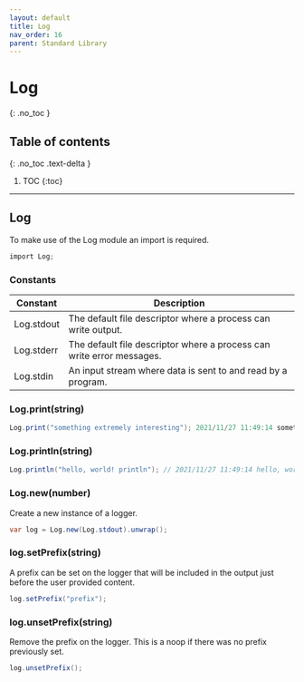 ```yaml
---
layout: default
title: Log
nav_order: 16
parent: Standard Library
---
```


# Log
{: .no_toc }

## Table of contents
{: .no_toc .text-delta }

1. TOC
{:toc}

---

## Log

To make use of the Log module an import is required.

```cs
import Log;
```

### Constants

| Constant   | Description                                                           |
| ---------- | --------------------------------------------------------------------- |
| Log.stdout | The default file descriptor where a process can write output.         |
| Log.stderr | The default file descriptor where a process can write error messages. |
| Log.stdin  | An input stream where data is sent to and read by a program.          |

### Log.print(string)

```cs
Log.print("something extremely interesting"); 2021/11/27 11:49:14 something extremely interesting
```

### Log.println(string)

```cs
Log.println("hello, world! println"); // 2021/11/27 11:49:14 hello, world! print
```

### Log.new(number)

Create a new instance of a logger.

```cs
var log = Log.new(Log.stdout).unwrap();
```

### log.setPrefix(string)

A prefix can be set on the logger that will be included in the output just before the user provided content.

```cs
log.setPrefix("prefix");
```

### log.unsetPrefix(string)

Remove the prefix on the logger. This is a noop if there was no prefix previously set.

```cs
log.unsetPrefix();
```